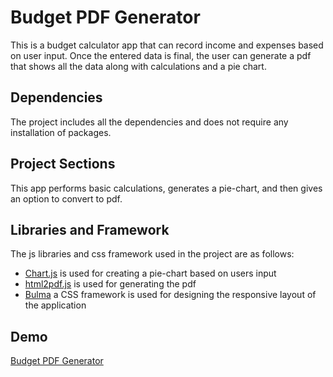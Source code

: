 # Budget PDF Generator
This is a budget calculator app that can record income and expenses based on user input. Once the entered data is final, the user can generate a pdf that shows all the data along with calculations and a pie chart.

## Dependencies
The project includes all the dependencies and does not require any installation of packages.

## Project Sections
This app performs basic calculations, generates a pie-chart, and then gives an option to convert to pdf.

## Libraries and Framework
The js libraries and css framework used in the project are as follows:
- [Chart.js](https://www.chartjs.org/) is used for creating a pie-chart based on users input
- [html2pdf.js](https://github.com/eKoopmans/html2pdf.js) is used for generating the pdf
- [Bulma](https://bulma.io/documentation/) a CSS framework is used for designing the responsive layout of the application

## Demo
[Budget PDF Generator](https://budget-pdf.netlify.com)
